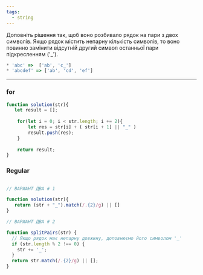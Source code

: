 ```yaml
---
tags:
  - string
---
```



Доповніть рішення так, щоб воно розбивало рядок на пари з двох символів. Якщо рядок містить непарну кількість символів, то воно повинно замінити відсутній другий символ останньої пари підкресленням ('_').

```js
* 'abc' =>  ['ab', 'c_']
* 'abcdef' => ['ab', 'cd', 'ef']
```

---

### for 

```js
function solution(str){
   let result = [];
	
	for(let i = 0; i < str.length; i += 2){
		let res = str[i] + ( str[i + 1] || "_" )
		result.push(res);
	}
	
	return result;
}
```

### Regular 

```js

// ВАРИАНТ ДВА # 1

function solution(str){
   return (str + "_").match(/.{2}/g) || []
}

// ВАРИАНТ ДВА # 2

function splitPairs(str) {
  // Якщо рядок має непарну довжину, доповнюємо його символом '_'
  if (str.length % 2 !== 0) {
    str += '_';
  }
  return str.match(/.{2}/g) || [];
}
```

